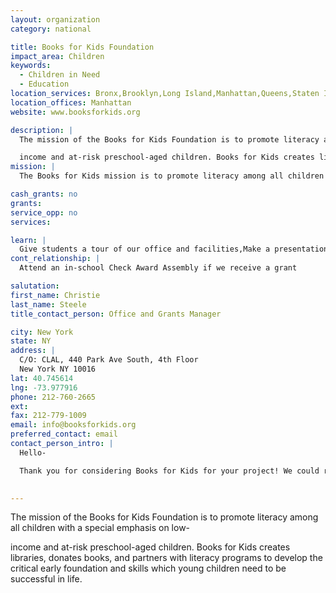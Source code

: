 ```yaml
---
layout: organization
category: national

title: Books for Kids Foundation
impact_area: Children
keywords: 
  - Children in Need
  - Education
location_services: Bronx,Brooklyn,Long Island,Manhattan,Queens,Staten Island,Greater New York,Outside NYC
location_offices: Manhattan
website: www.booksforkids.org

description: |
  The mission of the Books for Kids Foundation is to promote literacy among all children with a special emphasis on low-

  income and at-risk preschool-aged children. Books for Kids creates libraries, donates books, and partners with literacy programs to develop the critical early foundation and skills which young children need to be successful in life.
mission: |
  The Books for Kids mission is to promote literacy among all children with special emphasis on disadvantaged children and youth by donating books, creating children's libraries in underserved locations, and participating in reading initiatives with community based organizations.

cash_grants: no
grants: 
service_opp: no
services: 

learn: |
  Give students a tour of our office and facilities,Make a presentation about our organization,Speak over the phone about our work
cont_relationship: |
  Attend an in-school Check Award Assembly if we receive a grant

salutation: 
first_name: Christie
last_name: Steele
title_contact_person: Office and Grants Manager

city: New York
state: NY
address: |
  C/O: CLAL, 440 Park Ave South, 4th Floor  
  New York NY 10016
lat: 40.745614
lng: -73.977916
phone: 212-760-2665
ext: 
fax: 212-779-1009
email: info@booksforkids.org
preferred_contact: email
contact_person_intro: |
  Hello- 

  Thank you for considering Books for Kids for your project! We could really use your help giving books to all children in New York City, and all over the United States, who, without our help, wouldn't necessarily have any books. Books are very important so that every child can grow up to read!

  
---
```

The mission of the Books for Kids Foundation is to promote literacy among all children with a special emphasis on low-

income and at-risk preschool-aged children. Books for Kids creates libraries, donates books, and partners with literacy programs to develop the critical early foundation and skills which young children need to be successful in life.